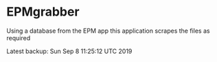 # EPMgrabber
Using a database from the EPM app this application scrapes the files as required


Latest backup: Sun Sep 8 11:25:12 UTC 2019
